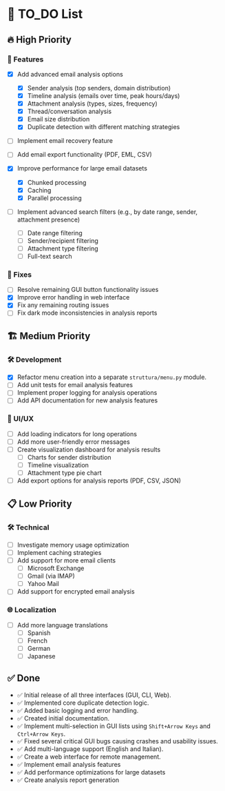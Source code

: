 # 📝 TO_DO List

## 🔥 High Priority

### 🚀 Features

- [x] Add advanced email analysis options
  - [x] Sender analysis (top senders, domain distribution)
  - [x] Timeline analysis (emails over time, peak hours/days)
  - [x] Attachment analysis (types, sizes, frequency)
  - [x] Thread/conversation analysis
  - [x] Email size distribution
  - [x] Duplicate detection with different matching strategies

- [ ] Implement email recovery feature

- [ ] Add email export functionality (PDF, EML, CSV)

- [x] Improve performance for large email datasets
  - [x] Chunked processing
  - [x] Caching
  - [x] Parallel processing

- [ ] Implement advanced search filters (e.g., by date range, sender, attachment presence)
  - [ ] Date range filtering
  - [ ] Sender/recipient filtering
  - [ ] Attachment type filtering
  - [ ] Full-text search

### 🐛 Fixes

- [ ] Resolve remaining GUI button functionality issues
- [x] Improve error handling in web interface
- [x] Fix any remaining routing issues
- [ ] Fix dark mode inconsistencies in analysis reports

## 🏗️ Medium Priority

### 🛠️ Development

- [x] Refactor menu creation into a separate `struttura/menu.py` module.
- [ ] Add unit tests for email analysis features
- [ ] Implement proper logging for analysis operations
- [ ] Add API documentation for new analysis features

### 🎨 UI/UX

- [ ] Add loading indicators for long operations
- [ ] Add more user-friendly error messages
- [ ] Create visualization dashboard for analysis results
  - [ ] Charts for sender distribution
  - [ ] Timeline visualization
  - [ ] Attachment type pie chart

- [ ] Add export options for analysis reports (PDF, CSV, JSON)

## 📋 Low Priority

### 🛠️ Technical

- [ ] Investigate memory usage optimization
- [ ] Implement caching strategies
- [ ] Add support for more email clients
  - [ ] Microsoft Exchange
  - [ ] Gmail (via IMAP)
  - [ ] Yahoo Mail

- [ ] Add support for encrypted email analysis

### 🌐 Localization

- [ ] Add more language translations
  - [ ] Spanish
  - [ ] French
  - [ ] German
  - [ ] Japanese

## ✅ Done
- ✅ Initial release of all three interfaces (GUI, CLI, Web).
- ✅ Implemented core duplicate detection logic.
- ✅ Added basic logging and error handling.
- ✅ Created initial documentation.
- ✅ Implement multi-selection in GUI lists using `Shift+Arrow Keys` and `Ctrl+Arrow Keys`.
- ✅ Fixed several critical GUI bugs causing crashes and usability issues.
- ✅ Add multi-language support (English and Italian).
- ✅ Create a web interface for remote management.
- ✅ Implement email analysis features
- ✅ Add performance optimizations for large datasets
- ✅ Create analysis report generation
